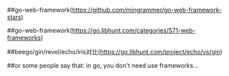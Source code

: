 
##go-web-framework(https://github.com/mingrammer/go-web-framework-stars)

##go-web-framework(https://go.libhunt.com/categories/571-web-frameworks)

##beego/gin/revel/echo/iris对比(https://go.libhunt.com/project/echo/vs/gin)

##or some people say that: in go, you don't need use frameworks...


